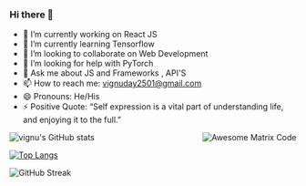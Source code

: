### Hi there 👋

- 🔭 I’m currently working on React JS
- 🌱 I’m currently learning Tensorflow 
- 👯 I’m looking to collaborate on Web Development
- 🤔 I’m looking for help with PyTorch
- 💬 Ask me about JS and Frameworks , API'S
- 📫 How to reach me: vignuday2501@gmail.com
- 😄 Pronouns: He/His
- ⚡ Positive Quote:
              “Self expression is a vital part of understanding life, and enjoying it to the full.”

![vignu's GitHub stats](https://github-readme-stats.vercel.app/api?username=vignu10&theme=gotham&show_icons=true)<img src = 'https://github.com/MarikIshtar007/MarikIshtar007/blob/master/images/matrix.gif' alt = 'Awesome Matrix Code' align='right'/>



[![Top Langs](https://github-readme-stats.vercel.app/api/top-langs/?username=vignu10&langs_count=8)](https://github.com/vignu10/github-readme-stats)

![GitHub Streak](http://github-readme-streak-stats.herokuapp.com?user=vignu10&count_private=true&theme=vue)



